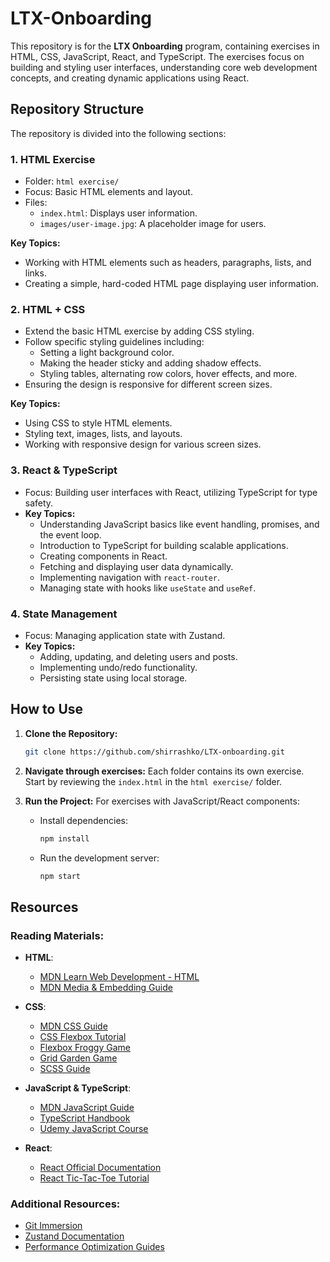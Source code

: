 # LTX-Onboarding

This repository is for the **LTX Onboarding** program, containing exercises in HTML, CSS, JavaScript, React, and TypeScript. The exercises focus on building and styling user interfaces, understanding core web development concepts, and creating dynamic applications using React.

## Repository Structure

The repository is divided into the following sections:

### 1. **HTML Exercise**
   - Folder: `html exercise/`
   - Focus: Basic HTML elements and layout.
   - Files:
     - `index.html`: Displays user information.
     - `images/user-image.jpg`: A placeholder image for users.
   
   **Key Topics:**
   - Working with HTML elements such as headers, paragraphs, lists, and links.
   - Creating a simple, hard-coded HTML page displaying user information.

### 2. **HTML + CSS**
   - Extend the basic HTML exercise by adding CSS styling.
   - Follow specific styling guidelines including:
     - Setting a light background color.
     - Making the header sticky and adding shadow effects.
     - Styling tables, alternating row colors, hover effects, and more.
   - Ensuring the design is responsive for different screen sizes.

   **Key Topics:**
   - Using CSS to style HTML elements.
   - Styling text, images, lists, and layouts.
   - Working with responsive design for various screen sizes.


### 3. **React & TypeScript**
   - Focus: Building user interfaces with React, utilizing TypeScript for type safety.
   - **Key Topics:**
     - Understanding JavaScript basics like event handling, promises, and the event loop.
     - Introduction to TypeScript for building scalable applications.
     - Creating components in React.
     - Fetching and displaying user data dynamically.
     - Implementing navigation with `react-router`.
     - Managing state with hooks like `useState` and `useRef`.

### 4. **State Management**
   - Focus: Managing application state with Zustand.
   - **Key Topics:**
     - Adding, updating, and deleting users and posts.
     - Implementing undo/redo functionality.
     - Persisting state using local storage.

## How to Use

1. **Clone the Repository:**
   ```bash
   git clone https://github.com/shirrashko/LTX-onboarding.git
   ```
   
2. **Navigate through exercises:**
   Each folder contains its own exercise. Start by reviewing the `index.html` in the `html exercise/` folder.

3. **Run the Project:**
   For exercises with JavaScript/React components:
   - Install dependencies:
     ```bash
     npm install
     ```
   - Run the development server:
     ```bash
     npm start
     ```

## Resources

### Reading Materials:

- **HTML**: 
  - [MDN Learn Web Development - HTML](https://developer.mozilla.org/en-US/docs/Learn/HTML)
  - [MDN Media & Embedding Guide](https://developer.mozilla.org/en-US/docs/Web/HTML/Element)

- **CSS**:
  - [MDN CSS Guide](https://developer.mozilla.org/en-US/docs/Web/CSS)
  - [CSS Flexbox Tutorial](https://css-tricks.com/snippets/css/a-guide-to-flexbox/)
  - [Flexbox Froggy Game](https://flexboxfroggy.com/)
  - [Grid Garden Game](https://cssgridgarden.com/)
  - [SCSS Guide](https://sass-lang.com/guide)

- **JavaScript & TypeScript**:
  - [MDN JavaScript Guide](https://developer.mozilla.org/en-US/docs/Web/JavaScript)
  - [TypeScript Handbook](https://www.typescriptlang.org/docs/handbook/intro.html)
  - [Udemy JavaScript Course](https://www.udemy.com/course/the-complete-javascript-course/)
  
- **React**:
  - [React Official Documentation](https://reactjs.org/docs/getting-started.html)
  - [React Tic-Tac-Toe Tutorial](https://react.dev/learn/tutorial-tic-tac-toe)
  
### Additional Resources:
- [Git Immersion](https://gitimmersion.com/)
- [Zustand Documentation](https://zustand-demo.pmnd.rs/)
- [Performance Optimization Guides](https://developers.google.com/web/fundamentals/performance)
